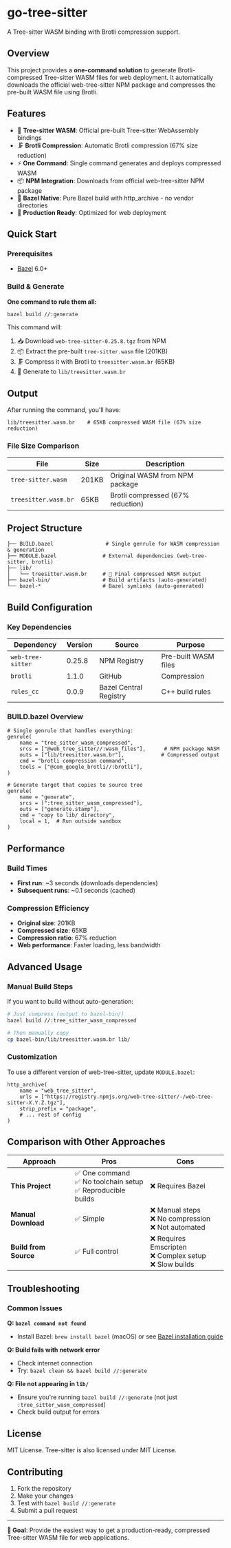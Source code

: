 # go-tree-sitter

A Tree-sitter WASM binding with Brotli compression support.

## Overview

This project provides a **one-command solution** to generate Brotli-compressed Tree-sitter WASM files for web deployment. It automatically downloads the official web-tree-sitter NPM package and compresses the pre-built WASM file using Brotli.

## Features

- 🌳 **Tree-sitter WASM**: Official pre-built Tree-sitter WebAssembly bindings
- 🗜️ **Brotli Compression**: Automatic Brotli compression (67% size reduction)
- ⚡ **One Command**: Single command generates and deploys compressed WASM
- 📦 **NPM Integration**: Downloads from official web-tree-sitter NPM package
- 🔧 **Bazel Native**: Pure Bazel build with http_archive - no vendor directories
- 🚀 **Production Ready**: Optimized for web deployment

## Quick Start

### Prerequisites

- [Bazel](https://bazel.build/) 6.0+

### Build & Generate

**One command to rule them all:**

```bash
bazel build //:generate
```

This command will:

1. 📥 Download `web-tree-sitter-0.25.8.tgz` from NPM
2. 📦 Extract the pre-built `tree-sitter.wasm` file (201KB)
3. 🗜️ Compress it with Brotli to `treesitter.wasm.br` (65KB)
4. 📂 Generate to `lib/treesitter.wasm.br`

## Output

After running the command, you'll have:

```
lib/treesitter.wasm.br    # 65KB compressed WASM file (67% size reduction)
```

### File Size Comparison

| File                 | Size  | Description                       |
| -------------------- | ----- | --------------------------------- |
| `tree-sitter.wasm`   | 201KB | Original WASM from NPM package    |
| `treesitter.wasm.br` | 65KB  | Brotli compressed (67% reduction) |

## Project Structure

```
├── BUILD.bazel                 # Single genrule for WASM compression & generation
├── MODULE.bazel               # External dependencies (web-tree-sitter, brotli)
├── lib/
│   └── treesitter.wasm.br     # 🎯 Final compressed WASM output
├── bazel-bin/                 # Build artifacts (auto-generated)
└── bazel-*                    # Bazel symlinks (auto-generated)
```

## Build Configuration

### Key Dependencies

| Dependency        | Version | Source                 | Purpose              |
| ----------------- | ------- | ---------------------- | -------------------- |
| `web-tree-sitter` | 0.25.8  | NPM Registry           | Pre-built WASM files |
| `brotli`          | 1.1.0   | GitHub                 | Compression          |
| `rules_cc`        | 0.0.9   | Bazel Central Registry | C++ build rules      |

### BUILD.bazel Overview

```starlark
# Single genrule that handles everything:
genrule(
    name = "tree_sitter_wasm_compressed",
    srcs = ["@web_tree_sitter//:wasm_files"],      # NPM package WASM
    outs = ["lib/treesitter.wasm.br"],            # Compressed output
    cmd = "brotli compression command",
    tools = ["@com_google_brotli//:brotli"],
)

# Generate target that copies to source tree
genrule(
    name = "generate",
    srcs = [":tree_sitter_wasm_compressed"],
    outs = ["generate.stamp"],
    cmd = "copy to lib/ directory",
    local = 1,  # Run outside sandbox
)
```

## Performance

### Build Times

- **First run**: ~3 seconds (downloads dependencies)
- **Subsequent runs**: ~0.1 seconds (cached)

### Compression Efficiency

- **Original size**: 201KB
- **Compressed size**: 65KB
- **Compression ratio**: 67% reduction
- **Web performance**: Faster loading, less bandwidth

## Advanced Usage

### Manual Build Steps

If you want to build without auto-generation:

```bash
# Just compress (output to bazel-bin/)
bazel build //:tree_sitter_wasm_compressed

# Then manually copy
cp bazel-bin/lib/treesitter.wasm.br lib/
```

### Customization

To use a different version of web-tree-sitter, update `MODULE.bazel`:

```starlark
http_archive(
    name = "web_tree_sitter",
    urls = ["https://registry.npmjs.org/web-tree-sitter/-/web-tree-sitter-X.Y.Z.tgz"],
    strip_prefix = "package",
    # ... rest of config
)
```

## Comparison with Other Approaches

| Approach              | Pros                                                              | Cons                                                         |
| --------------------- | ----------------------------------------------------------------- | ------------------------------------------------------------ |
| **This Project**      | ✅ One command<br>✅ No toolchain setup<br>✅ Reproducible builds | ❌ Requires Bazel                                            |
| **Manual Download**   | ✅ Simple                                                         | ❌ Manual steps<br>❌ No compression<br>❌ Not automated     |
| **Build from Source** | ✅ Full control                                                   | ❌ Requires Emscripten<br>❌ Complex setup<br>❌ Slow builds |

## Troubleshooting

### Common Issues

**Q: `bazel command not found`**

- Install Bazel: `brew install bazel` (macOS) or see [Bazel installation guide](https://bazel.build/install)

**Q: Build fails with network error**

- Check internet connection
- Try: `bazel clean && bazel build //:generate`

**Q: File not appearing in `lib/`**

- Ensure you're running `bazel build //:generate` (not just `:tree_sitter_wasm_compressed`)
- Check build output for errors

## License

MIT License. Tree-sitter is also licensed under MIT License.

## Contributing

1. Fork the repository
2. Make your changes
3. Test with `bazel build //:generate`
4. Submit a pull request

---

**🎯 Goal**: Provide the easiest way to get a production-ready, compressed Tree-sitter WASM file for web applications.
